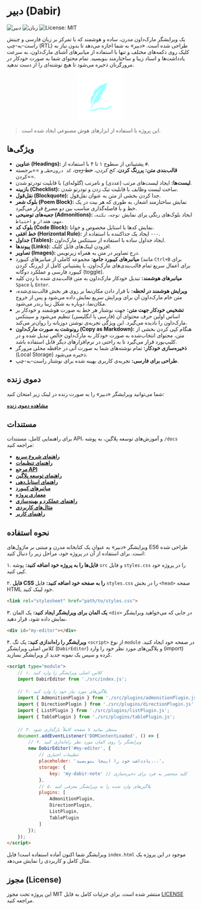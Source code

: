 # دبیر (Dabir)

![دبیر](https://img.shields.io/badge/Dabir-v1.7.0-blue)
![زبان](https://img.shields.io/badge/Language-Persian-green)
![License: MIT](https://img.shields.io/badge/License-MIT-yellow.svg)


یک ویرایشگر مارک‌داون مدرن، ساده و هوشمند که با تمرکز بر زبان فارسی و چینش راست-به-چپ (RTL) طراحی شده است. «دبیر» به شما اجازه می‌دهد تا بدون نیاز به کلیک روی دکمه‌های مختلف و تنها با استفاده از میانبرهای آشنای مارک‌داون، به سرعت یادداشت‌ها و اسناد زیبا و ساختارمند بنویسید. تمام محتوای شما به صورت خودکار در مرورگرتان ذخیره می‌شود تا هیچ نوشته‌ای را از دست ندهید.

<p align="center">
  <img src="/assets/images/dabir.svg" alt="لوگوی دبیر" width="128"/>
</p>

> این پروژه با استفاده از ابزارهای هوش مصنوعی ایجاد شده است.

## ویژگی‌ها

- **عناوین (Headings):** پشتیبانی از سطوح ۱ تا ۴ با استفاده از `#`.
- **قالب‌بندی متن:** **پررنگ کردن**، *کج کردن*، ~~خط زدن~~، `کد درون‌خطی` و ==برجسته کردن==.
- **لیست‌ها:** ایجاد لیست‌های مرتب (عددی) و نامرتب (گلوله‌ای) با قابلیت تودرتو شدن.
- **بازبینه (Checklist):** ساخت لیست وظایف با قابلیت تیک زدن و تودرتو شدن.
- **نقل‌قول (Blockquote):** جدا کردن بخشی از متن به عنوان نقل‌قول.
- **بلوک شعر (Poem Block):** نمایش ساختارمند اشعار، به طوری که هر بیت در یک خط و با فاصله‌گذاری مناسب بین دو مصرع قرار می‌گیرد.
- **جعبه‌های توضیحی (Admonitions):** ایجاد بلوک‌های رنگی برای نمایش `توجه`، `نکته`، `مهم`، `هشدار` و `احتیاط`.
- **بلوک کد (Code Block):** نمایش کدها با استایل مخصوص و خوانا.
- **خط افقی (Horizontal Rule):** ایجاد یک جداکننده با استفاده از `---`.
- **جداول (Tables):** ایجاد جداول ساده با استفاده از سینتکس مارک‌داون.
- **پیوندها (Links):** افزودن لینک‌های قابل کلیک.
- **تصاویر (Images):** درج تصاویر در متن به همراه زیرنویس.
- **میانبرهای کیبورد جامع:** مجموعه کاملی از میانبرهای کیبورد (مانند `Ctrl+B` برای پررنگ کردن) برای اعمال سریع تمام قالب‌بندی‌های مارک‌داون، با پشتیبانی کامل از کیبورد فارسی و عملکرد دوگانه (toggle).
- **میانبرهای هوشمند:** تبدیل خودکار مارک‌داون به متن قالب‌بندی شده با زدن کلید `Space` یا `Enter`.
- **ویرایش هوشمند در لحظه:** با قرار دادن مکان‌نما بر روی هر بخش قالب‌بندی‌شده، متن خام مارک‌داون آن برای ویرایش سریع نمایش داده می‌شود و پس از خروج مکان‌نما، دوباره به شکل زیبا رندر می‌شود.
- **تشخیص خودکار جهت متن:** جهت نوشتار هر خط به صورت هوشمند و خودکار بر اساس اولین حرف محتوای آن (فارسی یا انگلیسی) تنظیم می‌شود و سینتکس مارک‌داون را نادیده می‌گیرد. این ویژگی تجربه‌ی نوشتن دوزبانه را روان‌تر می‌کند.
- **رونوشت به صورت مارک‌داون (Copy as Markdown):** هنگام کپی کردن بخشی از متن، محتوای انتخاب‌شده به صورت خودکار به مارک‌داون خالص تبدیل شده و در کلیپ‌بورد قرار می‌گیرد تا به راحتی در نرم‌افزارهای دیگر قابل استفاده باشد.
- **ذخیره‌سازی خودکار:** تمام نوشته‌های شما به صورت آنی در حافظه محلی مرورگر (Local Storage) ذخیره می‌شود.
- **طراحی برای فارسی:** تجربه‌ی کاربری بهینه شده برای نوشتار راست-به-چپ.

## دموی زنده

شما می‌توانید ویرایشگر «دبیر» را به صورت زنده در لینک زیر امتحان کنید:

**[مشاهده دموی زنده](https://alirho.github.io/dabir)**

## مستندات

برای راهنمایی کامل، مستندات API، و آموزش‌های توسعه پلاگین، به پوشه `/docs` مراجعه کنید:

- **[راهنمای شروع سریع](./docs/gettingStarted.md)**
- **[راهنمای تنظیمات](./docs/configuration.md)**
- **[مرجع API](./docs/apiReference.md)**
- **[راهنمای توسعه پلاگین](./docs/pluginDevelopment.md)**
- **[راهنمای استایل‌دهی](./docs/styling.md)**
- **[میانبرهای کیبورد](./docs/keyboardShortcuts.md)**
- **[معماری پروژه](./docs/architecture.md)**
- **[راهنمای عملکرد و بهینه‌سازی](./docs/performance.md)**
- **[مثال‌های کاربردی](./docs/examples.md)**
- **[راهنمای کاربر](./docs/userGuide.md)**

## نحوه استفاده

ویرایشگر «دبیر» به عنوان یک کتابخانه مدرن و مبتنی بر ماژول‌های ES6 طراحی شده است. برای استفاده از آن در پروژه خود، مراحل زیر را دنبال کنید:

۱. **فایل‌ها را به پروژه خود اضافه کنید:** پوشه `src` و فایل `styles.css` را در پروژه خود کپی کنید.

۲. **فایل CSS را به صفحه خود اضافه کنید:** فایل `styles.css` را در بخش `<head>` صفحه HTML خود لینک کنید.
```html
<link rel="stylesheet" href="path/to/styles.css">
```

۳. **یک المان برای ویرایشگر ایجاد کنید:** یک المان `<div>` در جایی که می‌خواهید ویرایشگر نمایش داده شود، قرار دهید.
```html
<div id="my-editor"></div>
```

۴. **ویرایشگر را راه‌اندازی کنید:** یک تگ `<script>` از نوع `module` در صفحه خود ایجاد کنید. کلاس اصلی ویرایشگر (`DabirEditor`) و پلاگین‌های مورد نظر خود را وارد (import) کرده و سپس یک نمونه جدید از ویرایشگر بسازید.

```html
<script type="module">
    // ۱. کلاس اصلی ویرایشگر را وارد کنید
    import DabirEditor from './src/index.js';
    
    // ۲. پلاگین‌های مورد نیاز خود را وارد کنید
    import { AdmonitionPlugin } from './src/plugins/admonitionPlugin.js';
    import { DirectionPlugin } from './src/plugins/directionPlugin.js';
    import { ListPlugin } from './src/plugins/listPlugin.js';
    import { TablePlugin } from './src/plugins/tablePlugin.js';

    // ۳. منتظر بمانید تا صفحه کاملاً بارگذاری شود
    document.addEventListener('DOMContentLoaded', () => {
        // ۴. ویرایشگر را روی المان مورد نظر راه‌اندازی کنید
        new DabirEditor('#my-editor', {
            // تنظیمات اختیاری
            placeholder: 'یادداشت خود را اینجا بنویسید...',
            storage: {
                key: 'my-dabir-note' // کلید منحصر به فرد برای ذخیره‌سازی
            },
            // ۵. پلاگین‌های وارد شده را به ویرایشگر معرفی کنید
            plugins: [
                AdmonitionPlugin,
                DirectionPlugin,
                ListPlugin,
                TablePlugin
            ]
        });
    });
</script>
```
ویرایشگر شما اکنون آماده استفاده است! فایل `index.html` موجود در این پروژه یک مثال کامل و کاربردی را نمایش می‌دهد.

## مجوز (License)

این پروژه تحت مجوز MIT منتشر شده است. برای جزئیات کامل به فایل [LICENSE](LICENSE) مراجعه کنید.